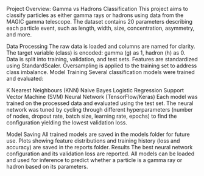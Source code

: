 Project Overview: Gamma vs Hadrons Classification
This project aims to classify particles as either gamma rays or hadrons using data from the MAGIC gamma telescope. The dataset contains 20 parameters describing each particle event, such as length, width, size, concentration, asymmetry, and more.

Data Processing
The raw data is loaded and columns are named for clarity.
The target variable (class) is encoded: gamma (g) as 1, hadron (h) as 0.
Data is split into training, validation, and test sets.
Features are standardized using StandardScaler.
Oversampling is applied to the training set to address class imbalance.
Model Training
Several classification models were trained and evaluated:

K Nearest Neighbours (KNN)
Naive Bayes
Logistic Regression
Support Vector Machine (SVM)
Neural Network (TensorFlow/Keras)
Each model was trained on the processed data and evaluated using the test set. The neural network was tuned by cycling through different hyperparameters (number of nodes, dropout rate, batch size, learning rate, epochs) to find the configuration yielding the lowest validation loss.

Model Saving
All trained models are saved in the models folder for future use.
Plots showing feature distributions and training history (loss and accuracy) are saved in the reports folder.
Results
The best neural network configuration and its validation loss are reported. All models can be loaded and used for inference to predict whether a particle is a gamma ray or hadron based on its parameters.
